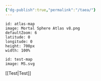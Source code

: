 ```yaml
---
{"dg-publish":true,"permalink":"/taea/"}
---
```


```leaflet
id: atlas-map
image: Mortal Sphere Atlas v8.png
defaultZoom: 6
latitude: 0
longitude: 0
height: 700px
width: 100%
```

```leaflet
id: test-map
image: MS.svg

```


[[Test\|Test]]